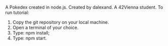 A Pokedex created in node.js.
      Created by dalexand. A 42Vienna student.
To run tutorial:

1. Copy the git repository on your local machine.
2. Open a terminal of your choice.
3. Type: npm install;
4. Type: npm start.
